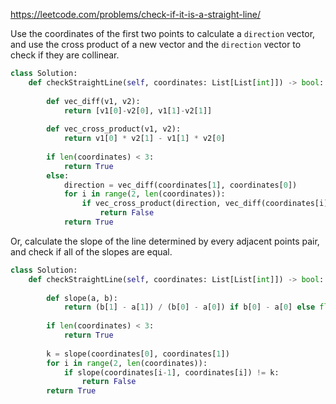 <https://leetcode.com/problems/check-if-it-is-a-straight-line/>

Use the coordinates of the first two points to calculate a `direction` vector, and use the cross product of a new vector and the `direction` vector to check if they are collinear.

```python
class Solution:
    def checkStraightLine(self, coordinates: List[List[int]]) -> bool:
        
        def vec_diff(v1, v2):
            return [v1[0]-v2[0], v1[1]-v2[1]]
        
        def vec_cross_product(v1, v2):
            return v1[0] * v2[1] - v1[1] * v2[0]
        
        if len(coordinates) < 3:
            return True
        else:
            direction = vec_diff(coordinates[1], coordinates[0])
            for i in range(2, len(coordinates)):
                if vec_cross_product(direction, vec_diff(coordinates[i], coordinates[0])):
                    return False
            return True
```

Or, calculate the slope of the line determined by every adjacent points pair, and check if all of the slopes are equal. 

```python
class Solution:
    def checkStraightLine(self, coordinates: List[List[int]]) -> bool:
        
        def slope(a, b):
            return (b[1] - a[1]) / (b[0] - a[0]) if b[0] - a[0] else float("inf")
        
        if len(coordinates) < 3:
            return True
        
        k = slope(coordinates[0], coordinates[1])
        for i in range(2, len(coordinates)):
            if slope(coordinates[i-1], coordinates[i]) != k:
                return False
        return True
```

